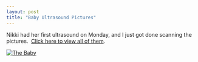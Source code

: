 ```yaml
---
layout: post
title: "Baby Ultrasound Pictures"
---
```


<p>Nikki had her first ultrasound on Monday, and I just got done scanning the pictures.&nbsp; <a href="http://www.kindohm.com/ImageFolder.aspx?FolderID=6d30e83a-b3a4-4760-b172-f295573bf95d">Click here to view all of them</a>.&nbsp; </p>
<p><a href="http://www.kindohm.com/ImageFolder.aspx?FolderID=6d30e83a-b3a4-4760-b172-f295573bf95d"><img alt="The Baby" src="http://www.kindohm.com/Gallery/Baby/Ultrasound%202005-04-11/FullBody01.jpg" border="0"></a></p>
 
